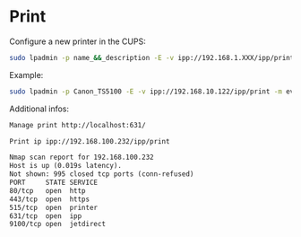 # Print

Configure a new printer in the CUPS:

```sh
sudo lpadmin -p name_&&_description -E -v ipp://192.168.1.XXX/ipp/print -m everywhere
```

Example:

```sh
sudo lpadmin -p Canon_TS5100 -E -v ipp://192.168.10.122/ipp/print -m everywhere
```

Additional infos:

```txt
Manage print http://localhost:631/

Print ip ipp://192.168.100.232/ipp/print

Nmap scan report for 192.168.100.232
Host is up (0.019s latency).
Not shown: 995 closed tcp ports (conn-refused)
PORT     STATE SERVICE
80/tcp   open  http
443/tcp  open  https
515/tcp  open  printer
631/tcp  open  ipp
9100/tcp open  jetdirect
```

